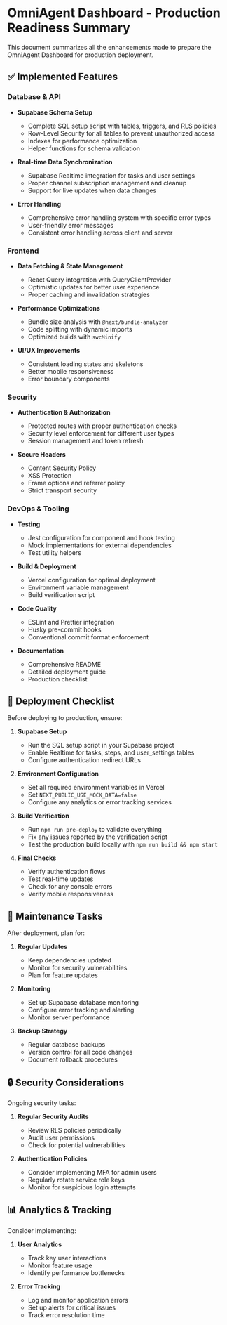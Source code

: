 # OmniAgent Dashboard - Production Readiness Summary

This document summarizes all the enhancements made to prepare the OmniAgent Dashboard for production deployment.

## ✅ Implemented Features

### Database & API

- **Supabase Schema Setup**
  - Complete SQL setup script with tables, triggers, and RLS policies
  - Row-Level Security for all tables to prevent unauthorized access
  - Indexes for performance optimization
  - Helper functions for schema validation

- **Real-time Data Synchronization**
  - Supabase Realtime integration for tasks and user settings
  - Proper channel subscription management and cleanup
  - Support for live updates when data changes

- **Error Handling**
  - Comprehensive error handling system with specific error types
  - User-friendly error messages
  - Consistent error handling across client and server

### Frontend

- **Data Fetching & State Management**
  - React Query integration with QueryClientProvider
  - Optimistic updates for better user experience
  - Proper caching and invalidation strategies

- **Performance Optimizations**
  - Bundle size analysis with `@next/bundle-analyzer`
  - Code splitting with dynamic imports
  - Optimized builds with `swcMinify`

- **UI/UX Improvements**
  - Consistent loading states and skeletons
  - Better mobile responsiveness
  - Error boundary components

### Security

- **Authentication & Authorization**
  - Protected routes with proper authentication checks
  - Security level enforcement for different user types
  - Session management and token refresh

- **Secure Headers**
  - Content Security Policy
  - XSS Protection
  - Frame options and referrer policy
  - Strict transport security

### DevOps & Tooling

- **Testing**
  - Jest configuration for component and hook testing
  - Mock implementations for external dependencies
  - Test utility helpers

- **Build & Deployment**
  - Vercel configuration for optimal deployment
  - Environment variable management
  - Build verification script

- **Code Quality**
  - ESLint and Prettier integration
  - Husky pre-commit hooks
  - Conventional commit format enforcement

- **Documentation**
  - Comprehensive README
  - Detailed deployment guide
  - Production checklist

## 🚀 Deployment Checklist

Before deploying to production, ensure:

1. **Supabase Setup**
   - Run the SQL setup script in your Supabase project
   - Enable Realtime for tasks, steps, and user_settings tables
   - Configure authentication redirect URLs

2. **Environment Configuration**
   - Set all required environment variables in Vercel
   - Set `NEXT_PUBLIC_USE_MOCK_DATA=false`
   - Configure any analytics or error tracking services

3. **Build Verification**
   - Run `npm run pre-deploy` to validate everything
   - Fix any issues reported by the verification script
   - Test the production build locally with `npm run build && npm start`

4. **Final Checks**
   - Verify authentication flows
   - Test real-time updates
   - Check for any console errors
   - Verify mobile responsiveness

## 🔧 Maintenance Tasks

After deployment, plan for:

1. **Regular Updates**
   - Keep dependencies updated
   - Monitor for security vulnerabilities
   - Plan for feature updates

2. **Monitoring**
   - Set up Supabase database monitoring
   - Configure error tracking and alerting
   - Monitor server performance

3. **Backup Strategy**
   - Regular database backups
   - Version control for all code changes
   - Document rollback procedures

## 🔒 Security Considerations

Ongoing security tasks:

1. **Regular Security Audits**
   - Review RLS policies periodically
   - Audit user permissions
   - Check for potential vulnerabilities

2. **Authentication Policies**
   - Consider implementing MFA for admin users
   - Regularly rotate service role keys
   - Monitor for suspicious login attempts

## 📊 Analytics & Tracking

Consider implementing:

1. **User Analytics**
   - Track key user interactions
   - Monitor feature usage
   - Identify performance bottlenecks

2. **Error Tracking**
   - Log and monitor application errors
   - Set up alerts for critical issues
   - Track error resolution time 